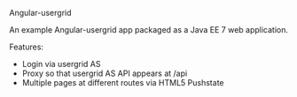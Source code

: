 Angular-usergrid

An example Angular-usergrid app packaged as a Java EE 7 web application. 

Features:
- Login via usergrid AS
- Proxy so that usergrid AS API appears at /api
- Multiple pages at different routes via HTML5 Pushstate
